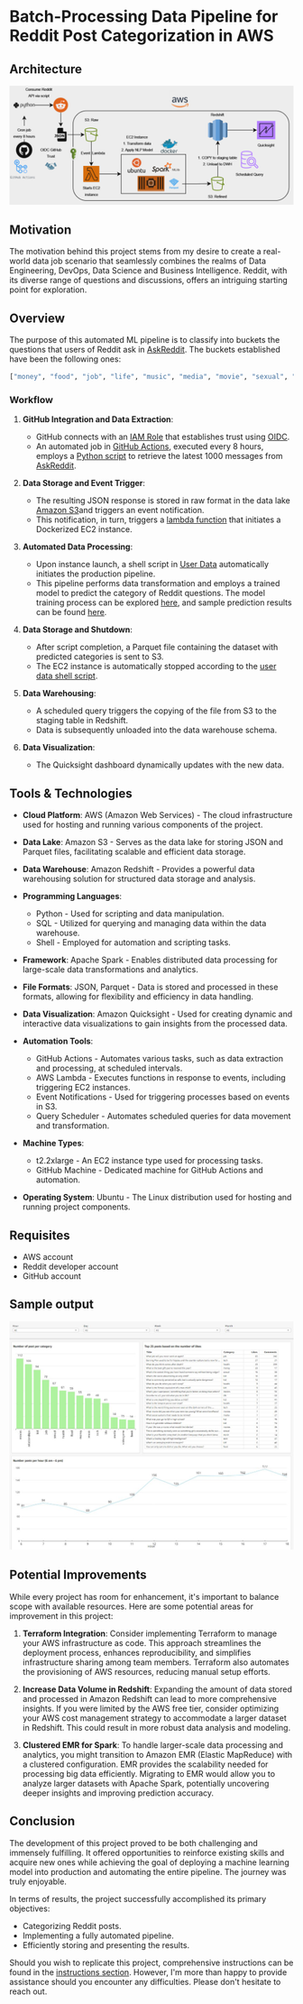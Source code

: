 # Batch-Processing Data Pipeline for Reddit Post Categorization in AWS

## Architecture
![Alt text](/images/architecture.png)

## Motivation
The motivation behind this project stems from my desire to create a real-world data job scenario that seamlessly combines the realms of Data Engineering, DevOps, Data Science and Business Intelligence. Reddit, with its diverse range of questions and discussions, offers an intriguing starting point for exploration.

## Overview
The purpose of this automated ML pipeline is to classify into buckets the questions that users of Reddit ask in [AskReddit](https://www.reddit.com/r/AskReddit/new/). The buckets established have been the following ones:

```python
["money", "food", "job", "life", "music", "media", "movie", "sexual", "health", "kid", "game", "book", "tech", "relationships"]
```

### Workflow

1. **GitHub Integration and Data Extraction**:
   - GitHub connects with an [IAM Role](https://docs.aws.amazon.com/IAM/latest/UserGuide/id_roles.html) that establishes trust using [OIDC](https://docs.github.com/en/actions/deployment/security-hardening-your-deployments/configuring-openid-connect-in-amazon-web-services).
   - An automated job in [GitHub Actions](https://github.com/features/actions), executed every 8 hours, employs a [Python script](/EXTRACT/extract_reddit_posts.py) to retrieve the latest 1000 messages from [AskReddit](https://www.reddit.com/r/AskReddit/new/).

2. **Data Storage and Event Trigger**:
   - The resulting JSON response is stored in raw format in the data lake [Amazon S3](https://aws.amazon.com/es/s3/)and triggers an event notification.
   - This notification, in turn, triggers a [lambda function](/AWS/lambda/lambda.py) that initiates a Dockerized EC2 instance.

3. **Automated Data Processing**:
   - Upon instance launch, a shell script in [User Data](https://docs.aws.amazon.com/AWSEC2/latest/UserGuide/user-data.html) automatically initiates the production pipeline.
   - This pipeline performs data transformation and employs a trained model to predict the category of Reddit questions. The model training process can be explored [here](/AWS/EC2/NLP-model/training/model-trained-EC2.ipynb), and sample prediction results can be found [here](/AWS/EC2/NLP-model/testing/predictions-unseen.csv).

4. **Data Storage and Shutdown**:
   - After script completion, a Parquet file containing the dataset with predicted categories is sent to S3.
   - The EC2 instance is automatically stopped according to the [user data shell script](/AWS/EC2/user-data.sh).

5. **Data Warehousing**:
   - A scheduled query triggers the copying of the file from S3 to the staging table in Redshift.
   - Data is subsequently unloaded into the data warehouse schema.

6. **Data Visualization**:
   - The Quicksight dashboard dynamically updates with the new data.

## Tools & Technologies

- **Cloud Platform**: AWS (Amazon Web Services) - The cloud infrastructure used for hosting and running various components of the project.
  
- **Data Lake**: Amazon S3 - Serves as the data lake for storing JSON and Parquet files, facilitating scalable and efficient data storage.

- **Data Warehouse**: Amazon Redshift - Provides a powerful data warehousing solution for structured data storage and analysis.

- **Programming Languages**:
  - Python - Used for scripting and data manipulation.
  - SQL - Utilized for querying and managing data within the data warehouse.
  - Shell - Employed for automation and scripting tasks.

- **Framework**: Apache Spark - Enables distributed data processing for large-scale data transformations and analytics.

- **File Formats**: JSON, Parquet - Data is stored and processed in these formats, allowing for flexibility and efficiency in data handling.

- **Data Visualization**: Amazon Quicksight - Used for creating dynamic and interactive data visualizations to gain insights from the processed data.

- **Automation Tools**:
  - GitHub Actions - Automates various tasks, such as data extraction and processing, at scheduled intervals.
  - AWS Lambda - Executes functions in response to events, including triggering EC2 instances.
  - Event Notifications - Used for triggering processes based on events in S3.
  - Query Scheduler - Automates scheduled queries for data movement and transformation.

- **Machine Types**:
  - t2.2xlarge - An EC2 instance type used for processing tasks.
  - GitHub Machine - Dedicated machine for GitHub Actions and automation.

- **Operating System**: Ubuntu - The Linux distribution used for hosting and running project components.

## Requisites
- AWS account
- Reddit developer account
- GitHub account

## Sample output
![Alt text](/images/reddit-dashboard.JPG)

## Potential Improvements

While every project has room for enhancement, it's important to balance scope with available resources. Here are some potential areas for improvement in this project:

1. **Terraform Integration**: Consider implementing Terraform to manage your AWS infrastructure as code. This approach streamlines the deployment process, enhances reproducibility, and simplifies infrastructure sharing among team members. Terraform also automates the provisioning of AWS resources, reducing manual setup efforts.

2. **Increase Data Volume in Redshift**: Expanding the amount of data stored and processed in Amazon Redshift can lead to more comprehensive insights. If you were limited by the AWS free tier, consider optimizing your AWS cost management strategy to accommodate a larger dataset in Redshift. This could result in more robust data analysis and modeling.

3. **Clustered EMR for Spark**: To handle larger-scale data processing and analytics, you might transition to Amazon EMR (Elastic MapReduce) with a clustered configuration. EMR provides the scalability needed for processing big data efficiently. Migrating to EMR would allow you to analyze larger datasets with Apache Spark, potentially uncovering deeper insights and improving prediction accuracy.

## Conclusion

The development of this project proved to be both challenging and immensely fulfilling. It offered opportunities to reinforce existing skills and acquire new ones while achieving the goal of deploying a machine learning model into production and automating the entire pipeline. The journey was truly enjoyable.

In terms of results, the project successfully accomplished its primary objectives:
- Categorizing Reddit posts.
- Implementing a fully automated pipeline.
- Efficiently storing and presenting the results.

Should you wish to replicate this project, comprehensive instructions can be found in the [instructions section](/INSTRUCTIONS/). However, I'm more than happy to provide assistance should you encounter any difficulties. Please don't hesitate to reach out.